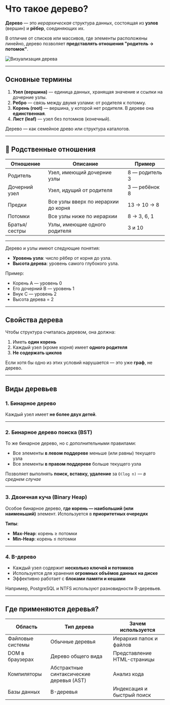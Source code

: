 # Что такое дерево?

**Дерево** — это _иерархическая_ структура данных, состоящая из **узлов** (вершин) и **рёбер**, соединяющих их.

В отличие от списков или массивов, где элементы расположены линейно, дерево позволяет **представлять отношения "родитель → потомок"**.

![Визуализация дерева](https://habrastorage.org/getpro/habr/upload_files/436/448/4ce/4364484ceb269c6a63717f31451a358c.png)

---

## Основные термины

1. **Узел (вершина)** — единица данных, хранящая значение и ссылки на дочерние узлы.
2. **Ребро** — связь между двумя узлами: от родителя к потомку.
3. **Корень (root)** — вершина, у которой нет родителя. В дереве она **единственная**.
4. **Лист (leaf)** — узел без потомков (конечный).

Дерево — как семейное древо или структура каталогов.

---

## 🧬 Родственные отношения

| Отношение     | Описание                            | Пример         |
| ------------- | ----------------------------------- | -------------- |
| Родитель      | Узел, имеющий дочерние узлы         | 8 — родитель 3 |
| Дочерний узел | Узел, идущий от родителя            | 3 — ребёнок 8  |
| Предки        | Все узлы вверх по иерархии до корня | 13 → 10 → 8    |
| Потомки       | Все узлы ниже по иерархии           | 8 → 3, 6, 1    |
| Братья/сестры | Узлы, имеющие одного родителя       | 3 и 10         |

---

Дерево и узлы имеют следующие понятия:

- **Уровень узла**: число рёбер от корня до узла.
- **Высота дерева**: уровень самого глубокого узла.

Пример:

- Корень A — уровень 0
- Его дочерний B — уровень 1
- Внук C — уровень 2
- Высота дерева = 2

---

## Свойства дерева

Чтобы структура считалась деревом, она должна:

1. Иметь **один корень**
2. Каждый узел (кроме корня) имеет **одного родителя**
3. **Не содержать циклов**

Если хотя бы одно из этих условий нарушается — это уже **граф**, не дерево.

---

## Виды деревьев

### 1. **Бинарное дерево**

Каждый узел имеет **не более двух детей**.

---

### 2. **Бинарное дерево поиска (BST)**

То же бинарное дерево, но с дополнительными правилами:

- Все элементы **в левом поддереве** меньше (или равны) текущего узла
- Все элементы **в правом поддереве** больше текущего узла

Позволяет выполнять **поиск, вставку, удаление** за `O(log n)` — _в среднем случае_

---

### 3. **Двоичная куча (Binary Heap)**

Особое бинарное дерево, **где корень — наибольший (или наименьший)** элемент. Используется в **приоритетных очередях**

**Типы**:

- **Max-Heap**: корень ≥ потомки
- **Min-Heap**: корень ≤ потомки

---

### 4. **B-дерево**

- Каждый узел содержит **несколько ключей и потомков**
- Используется для хранения **огромных объёмов данных на диске**
- Эффективно работает с **блоками памяти и кешами**

Например, PostgreSQL и NTFS используют разновидности B-деревьев.

---

## Где применяются деревья?

| Область          | Тип дерева                               | Зачем используется          |
| ---------------- | ---------------------------------------- | --------------------------- |
| Файловые системы | Обычные деревья                          | Иерархия папок и файлов     |
| DOM в браузерах  | Дерево общего вида                       | Представление HTML-страницы |
| Компиляторы      | Абстрактные синтаксические деревья (AST) | Анализ кода                 |
| Базы данных      | B-деревья                                | Индексация и быстрый поиск  |
